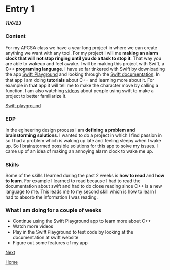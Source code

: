 # Entry 1
##### 11/6/23

### Content
For my APCSA class we have a year long project in where we can create anything we want with any tool. For my project I will me **making an alarm clock that will not stop ringing until you do a task to stop it**. That way you are able to wakeup and feel awake. I will be making this project with Swift, a **C++ programing language**. I have so far tinkered with Swift by downloading the app [Swift Playground](https://developer.apple.com/swift-playgrounds/) and looking through the [Swift documentation](https://www.swift.org/documentation/). In that app I am doing **tutorials** about C++ and learning more about it. For example in that app it will tell me to make the character move by calling a function. I am also watching [videos](https://www.youtube.com/watch?v=yuo50-TiKgo) about people using swift to make a project to better familiarize it. 

[Swift playground](swift-playground)

### EDP
In the egineering design process I am **defining a problem and brainstorming solutions**. I wanted to do a project in which I find passion in so I had a problem which is waking up late and feeling sleepy when I wake up. So I brainstormed possible solutions for this app to solve my issues. I came up of an idea of making an annoying alarm clock to wake me up.

### Skills
Some of the skills I learned during the past 2 weeks is **how to read** and **how to learn**. For example I learned to read because I had to read the documentation about swift and had to do close reading since C++ is a new language to me. This leads me to my second skill which is how to learn I had to absorb the information I was reading. 



### What I am doing for a couple of weeks
* Continue using the Swift Playground app to learn more about C++
* Watch more videos
* Play in the Swift Playground to test code by looking at the documentation at swift website
* Figure out some features of my app



[Next](entry02.md)

[Home](../README.md)
